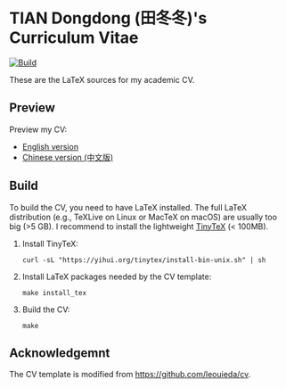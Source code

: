 # TIAN Dongdong (田冬冬)'s Curriculum Vitae

[![Build](https://github.com/seisman/cv/actions/workflows/build.yaml/badge.svg)](https://github.com/seisman/cv/actions/workflows/build.yaml)

These are the LaTeX sources for my academic CV.

## Preview

Preview my CV:

- [English version](https://github.com/seisman/cv/raw/gh-pages/DTian_cv_en.pdf)
- [Chinese version (中文版)](https://github.com/seisman/cv/raw/gh-pages/DTian_cv_cn.pdf)

## Build

To build the CV, you need to have LaTeX installed. The full LaTeX distribution
(e.g., TeXLive on Linux or MacTeX on macOS) are usually too big (>5 GB).
I recommend to install the lightweight [TinyTeX](https://yihui.org/tinytex/)
(< 100MB).

1. 	Install TinyTeX:

		curl -sL "https://yihui.org/tinytex/install-bin-unix.sh" | sh

2. 	Install LaTeX packages needed by the CV template:

		make install_tex

3. 	Build the CV:

		make

## Acknowledgemnt

The CV template is modified from https://github.com/leouieda/cv.
